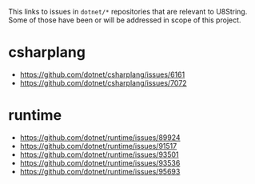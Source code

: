 This links to issues in `dotnet/*` repositories that are relevant to U8String.
Some of those have been or will be addressed in scope of this project.

# csharplang
- https://github.com/dotnet/csharplang/issues/6161
- https://github.com/dotnet/csharplang/issues/7072

# runtime
- https://github.com/dotnet/runtime/issues/89924
- https://github.com/dotnet/runtime/issues/91517
- https://github.com/dotnet/runtime/issues/93501
- https://github.com/dotnet/runtime/issues/93536
- https://github.com/dotnet/runtime/issues/95693